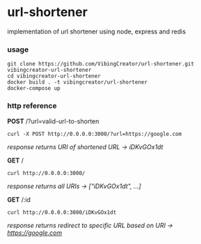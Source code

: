 # url-shortener
implementation of url shortener using node, express and redis
### usage
```
git clone https://github.com/VibingCreator/url-shortener.git vibingcreator-url-shortener
cd vibingcreator-url-shortener
docker build . -t vibingcreator/url-shortener
docker-compose up
```
### http reference
**POST** /?url=valid-url-to-shorten
```
curl -X POST http://0.0.0.0:3000/?url=https://google.com
```
*response returns URI of shortened URL -> iDKvGOx1dt*

**GET** /
```
curl http://0.0.0.0:3000/
```
*response returns all URIs -> ["iDKvGOx1dt", ...]*

**GET** /:id
```
curl http://0.0.0.0:3000/iDKvGOx1dt
```
*response returns redirect to specific URL based on URI -> https://google.com*